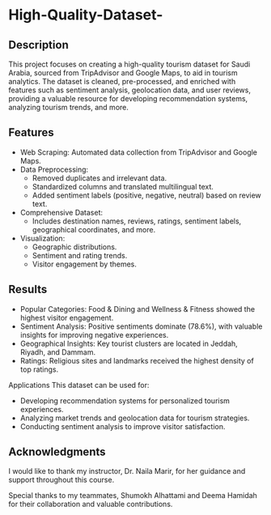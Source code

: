 # High-Quality-Dataset-

## Description
This project focuses on creating a high-quality tourism dataset for Saudi Arabia, sourced from TripAdvisor and Google Maps, to aid in tourism analytics. The dataset is cleaned, pre-processed, and enriched with features such as sentiment analysis, geolocation data, and user reviews, providing a valuable resource for developing recommendation systems, analyzing tourism trends, and more.

## Features
- Web Scraping: Automated data collection from TripAdvisor and Google Maps.
- Data Preprocessing:
  - Removed duplicates and irrelevant data.
  - Standardized columns and translated multilingual text.
  - Added sentiment labels (positive, negative, neutral) based on review text.
- Comprehensive Dataset:
  - Includes destination names, reviews, ratings, sentiment labels, geographical coordinates, and more.
- Visualization:
  - Geographic distributions.
  - Sentiment and rating trends.
  - Visitor engagement by themes.


## Results
- Popular Categories: Food & Dining and Wellness & Fitness showed the highest visitor engagement.
- Sentiment Analysis: Positive sentiments dominate (78.6%), with valuable insights for improving negative experiences.
- Geographical Insights: Key tourist clusters are located in Jeddah, Riyadh, and Dammam.
- Ratings: Religious sites and landmarks received the highest density of top ratings.

Applications
This dataset can be used for:

- Developing recommendation systems for personalized tourism experiences.
- Analyzing market trends and geolocation data for tourism strategies.
- Conducting sentiment analysis to improve visitor satisfaction.


## Acknowledgments
I would like to thank my instructor, Dr. Naila Marir, for her guidance and support throughout this course.

Special thanks to my teammates, Shumokh Alhattami and Deema Hamidah for their collaboration and valuable contributions.
